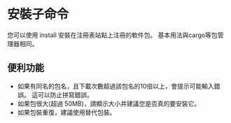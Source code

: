 # 安裝子命令

您可以使用 install 安裝在注冊表站點上注冊的軟件包。
基本用法與cargo等包管理器相同。

## 便利功能

* 如果有同名的包名，且下載次數超過該包名的10倍以上，會提示可能輸入錯誤。 這可以防止拼寫錯誤。
* 如果包很大(超過 50MB)，請顯示大小并建議您是否真的要安裝它。
* 如果包裝重復，建議使用替代包裝。